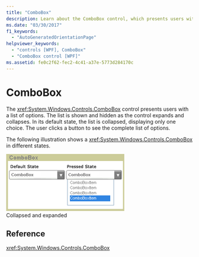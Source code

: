 ```yaml
---
title: "ComboBox"
description: Learn about the ComboBox control, which presents users with a list of options. The list is shown and hidden as the control expands and collapses.
ms.date: "03/30/2017"
f1_keywords: 
  - "AutoGeneratedOrientationPage"
helpviewer_keywords: 
  - "controls [WPF], ComboBox"
  - "ComboBox control [WPF]"
ms.assetid: fe0c2f62-fec2-4c41-a37e-5773d284170c
---
```

# ComboBox

The <xref:System.Windows.Controls.ComboBox> control presents users with a list of options. The list is shown and hidden as the control expands and collapses. In its default state, the list is collapsed, displaying only one choice. The user clicks a button to see the complete list of options.  
  
 The following illustration shows a <xref:System.Windows.Controls.ComboBox> in different states.  
  
 ![Combo boxes in default and pressed states](./media/ss-ctl-combobox.gif "SS_CTL_combobox")  
Collapsed and expanded  
  
## Reference  

 <xref:System.Windows.Controls.ComboBox>
